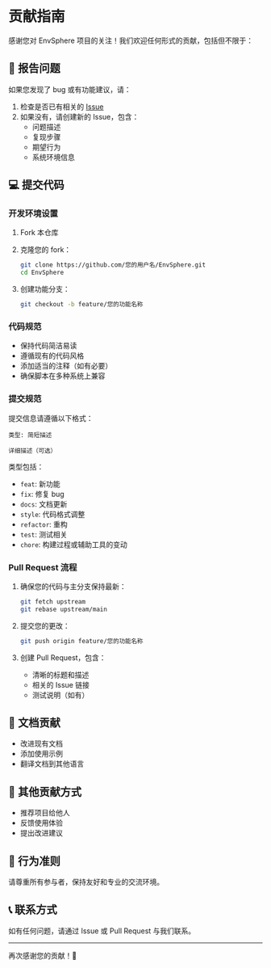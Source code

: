 # 贡献指南

感谢您对 EnvSphere 项目的关注！我们欢迎任何形式的贡献，包括但不限于：

## 🐛 报告问题

如果您发现了 bug 或有功能建议，请：

1. 检查是否已有相关的 [Issue](https://github.com/MisonL/EnvSphere/issues)
2. 如果没有，请创建新的 Issue，包含：
   - 问题描述
   - 复现步骤
   - 期望行为
   - 系统环境信息

## 💻 提交代码

### 开发环境设置

1. Fork 本仓库
2. 克隆您的 fork：
   ```bash
   git clone https://github.com/您的用户名/EnvSphere.git
   cd EnvSphere
   ```

3. 创建功能分支：
   ```bash
   git checkout -b feature/您的功能名称
   ```

### 代码规范

- 保持代码简洁易读
- 遵循现有的代码风格
- 添加适当的注释（如有必要）
- 确保脚本在多种系统上兼容

### 提交规范

提交信息请遵循以下格式：
```
类型: 简短描述

详细描述（可选）
```

类型包括：
- `feat`: 新功能
- `fix`: 修复 bug
- `docs`: 文档更新
- `style`: 代码格式调整
- `refactor`: 重构
- `test`: 测试相关
- `chore`: 构建过程或辅助工具的变动

### Pull Request 流程

1. 确保您的代码与主分支保持最新：
   ```bash
   git fetch upstream
   git rebase upstream/main
   ```

2. 提交您的更改：
   ```bash
   git push origin feature/您的功能名称
   ```

3. 创建 Pull Request，包含：
   - 清晰的标题和描述
   - 相关的 Issue 链接
   - 测试说明（如有）

## 📝 文档贡献

- 改进现有文档
- 添加使用示例
- 翻译文档到其他语言

## 🌟 其他贡献方式

- 推荐项目给他人
- 反馈使用体验
- 提出改进建议

## 📜 行为准则

请尊重所有参与者，保持友好和专业的交流环境。

## 📞 联系方式

如有任何问题，请通过 Issue 或 Pull Request 与我们联系。

---

再次感谢您的贡献！🎉